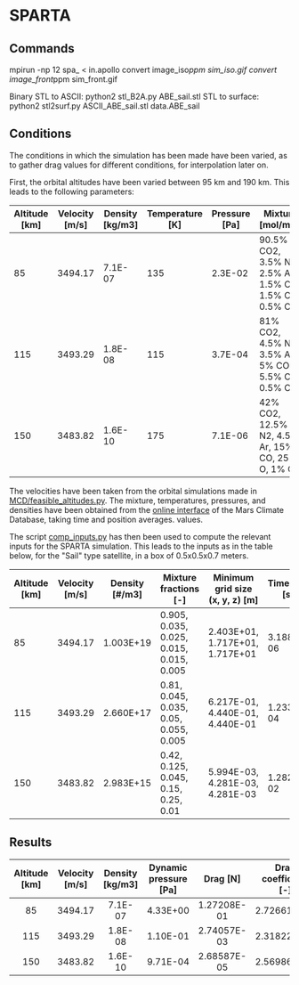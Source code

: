 # SPARTA

## Commands

mpirun -np 12 spa_ < in.apollo
convert image_iso*ppm sim_iso.gif
convert image_front*ppm sim_front.gif

Binary STL to ASCII:
python2 stl_B2A.py ABE_sail.stl
STL to surface:
python2 stl2surf.py ASCII_ABE_sail.stl data.ABE_sail

## Conditions

The conditions in which the simulation has been made have been varied, as to gather drag values for different conditions, for interpolation later on.

First, the orbital altitudes have been varied between 95 km and 190 km.
This leads to the following parameters:

| Altitude [km] | Velocity [m/s] | Density [kg/m3] | Temperature [K] | Pressure [Pa] | Mixture [mol/mol]                                     |
|---------------|----------------|-----------------|-----------------|---------------|-------------------------------------------------------|
| 85            | 3494.17        | 7.1E-07         | 135             | 2.3E-02       | 90.5% CO2, 3.5% N2, 2.5% Ar, 1.5% CO, 1.5% O, 0.5% O2 |
| 115           | 3493.29        | 1.8E-08         | 115             | 3.7E-04       | 81% CO2, 4.5% N2, 3.5% Ar, 5% CO, 5.5% O, 0.5% O2     |
| 150           | 3483.82        | 1.6E-10         | 175             | 7.1E-06       | 42% CO2, 12.5% N2, 4.5% Ar, 15% CO, 25% O, 1% O2      |

The velocities have been taken from the orbital simulations made in [MCD/feasible_altitudes.py](../MCD/feasible_altitudes.py).
The mixture, temperatures, pressures, and densities have been obtained from the [online interface](http://www-mars.lmd.jussieu.fr/mcd_python) of the Mars Climate Database, taking time and position averages. values.

The script [comp_inputs.py](setup/comp_inputs.py) has then been used to compute the relevant inputs for the SPARTA simulation.
This leads to the inputs as in the table below, for the "Sail" type satellite, in a box of 0.5x0.5x0.7 meters.

| Altitude [km] | Velocity [m/s] | Density [#/m3] | Mixture fractions [-]                    | Minimum grid size (x, y, z) [m] | Timestep [s] | f_num [-] | Knudsen number |
|---------------|----------------|----------------|------------------------------------------|---------------------------------|--------------|-----------|----------------|
| 85            | 3494.17        | 1.003E+19      | 0.905, 0.035, 0.025, 0.015, 0.015, 0.005 | 2.403E+01, 1.717E+01, 1.717E+01 | 3.188E-06    | 7.673E+15 | 5.571E-01      |
| 115           | 3493.29        | 2.660E+17      | 0.81, 0.045, 0.035, 0.05, 0.055, 0.005   | 6.217E-01, 4.440E-01, 4.440E-01 | 1.233E-04    | 1.176E+19 | 2.154E+01      |
| 150           | 3483.82        | 2.983E+15      | 0.42, 0.125, 0.045, 0.15, 0.25, 0.01     | 5.994E-03, 4.281E-03, 4.281E-03 | 1.282E-02    | 1.472E+23 | 2.234E+03      |



## Results

|     Altitude [km] |     Velocity [m/s] |     Density [kg/m3] |     Dynamic pressure [Pa]    |   Drag [N]  | Drag coefficient [-] |
|:-----------------:|:------------------:|:-------------------:|:----------------------------:|:-----------:|:--------------------:|
|     85            |         3494.17    |         7.1E-07     |               4.33E+00       | 1.27208E-01 |      2.726618149     |
|     115           |         3493.29    |         1.8E-08     |               1.10E-01       | 2.74057E-03 |      2.318224117     |
|     150           |         3483.82    |         1.6E-10     |               9.71E-04       | 2.68587E-05 |      2.569862554     |
